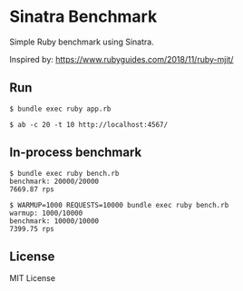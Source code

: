 # Sinatra Benchmark

Simple Ruby benchmark using Sinatra.

Inspired by: https://www.rubyguides.com/2018/11/ruby-mjit/

## Run

```
$ bundle exec ruby app.rb
```

```
$ ab -c 20 -t 10 http://localhost:4567/
```

## In-process benchmark

```
$ bundle exec ruby bench.rb
benchmark: 20000/20000
7669.87 rps
```

```
$ WARMUP=1000 REQUESTS=10000 bundle exec ruby bench.rb
warmup: 1000/10000
benchmark: 10000/10000
7399.75 rps
```

## License

MIT License
